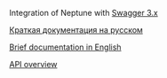 Integration of Neptune with [Swagger 3.x](https://swagger.io/)

[Краткая документация на русском](./doc/rus/README.MD)

[Brief documentation in English](./doc/eng/README.MD)

[API overview](https://tinkoffcreditsystems.github.io/neptune/neptune.swagger.codegen/index.html)